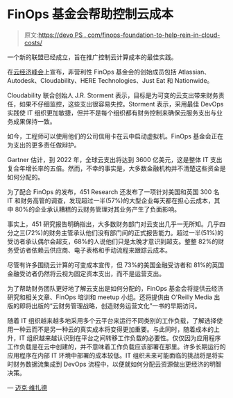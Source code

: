 # FinOps 基金会帮助控制云成本

> 原文:[https://devo PS . com/finops-foundation-to-help-rein-in-cloud-costs/](https://devops.com/finops-foundation-to-help-rein-in-cloud-costs/)

一个新的联盟已经成立，旨在推广控制云计算成本的最佳实践。

在[云经济峰会](https://get.cloudability.com/cloud-economic-summit.html)上宣布，非营利性 FinOps 基金会的创始成员包括 Atlassian、Autodesk、Cloudability、HERE Technologies、Just Eat 和 Nationwide。

Cloudability 联合创始人 J.R. Storment 表示，目标是为可变的云支出带来财务责任，如果不仔细监控，这些支出很容易失控。Storment 表示，采用最佳 DevOps 实践使 IT 组织更加敏捷，但并不是每个组织都有财务控制来确保云服务支出与业务成果保持一致。

如今，工程师可以使用他们的公司信用卡在云中启动虚拟机。FinOps 基金会正在为支出的更多责任做辩护。

Gartner 估计，到 2022 年，全球云支出将达到 3600 亿美元，这是整体 IT 支出复合年增长率的五倍。然而，不幸的事实是，大多数金融机构并不清楚这些资金是如何分配的。

为了配合 FinOps 的发布，451 Research 还发布了一项针对美国和英国 300 名 IT 和财务高管的调查，发现超过一半(57%)的大型企业每天都在担心云成本，其中 80%的企业承认糟糕的云财务管理对其业务产生了负面影响。

事实上，451 研究报告明确指出，大多数财务部门对云支出几乎一无所知。几乎四分之三(72%)的财务主管承认他们没有部门间的正式报告能力。超过一半(51%)的受访者承认偶尔会超支，68%的人说他们只是太晚才意识到超支。整整 82%的财务受访者依赖云供应商、电子表格和手动流程来跟踪云成本。

尽管有许多围绕云计算的可变成本宣传，但 73%的美国金融受访者和 81%的英国金融受访者仍然将云视为固定资本支出，而不是运营支出。

为了帮助财务团队更好地了解云支出是如何分配的，FinOps 基金会将提供云经济研究和相关文章、FinOps 培训和 meetup 小组。还将提供由 O'Reilly Media 出版的即将出版的“云财务管理战略，创造财务运营文化”一书的早期访问。

随着 IT 组织越来越多地采用多个云平台来运行不同类别的工作负载，了解选择使用一种云而不是另一种云的真实成本将变得更加重要。与此同时，随着成本的上升，IT 组织越来越认识到在平台之间转移工作负载的必要性。仅仅因为应用程序工作负载是在云中创建的，并不意味着工作负载应该部署在那里。许多长期运行的应用程序在内部 IT 环境中部署的成本较低。IT 组织未来可能面临的挑战将是将实时财务数据流集成到 DevOps 流程中，以便就如何分配云资源做出更经济的明智决策。

— [迈克·维扎德](https://devops.com/author/mike-vizard/)